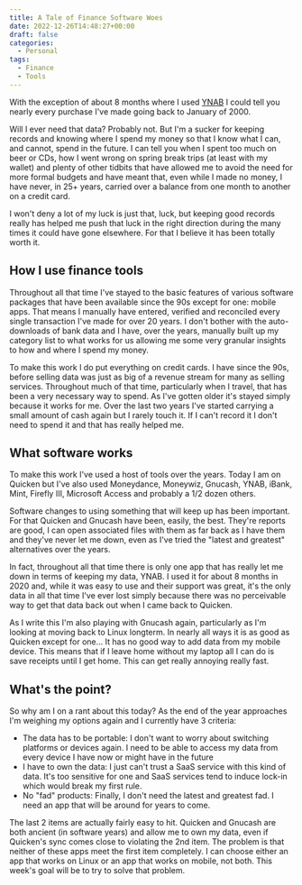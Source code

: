 ```yaml
---
title: A Tale of Finance Software Woes
date: 2022-12-26T14:48:27+00:00
draft: false
categories:
  - Personal
tags:
  - Finance
  - Tools
---
```


With the exception of about 8 months where I used [YNAB][1] I could tell you nearly every purchase I've made going back to January of 2000.

Will I ever need that data? Probably not. But I'm a sucker for keeping records and knowing where I spend my money so that I know what I can, and cannot, spend in the future.
I can tell you when I spent too much on beer or CDs, how I went wrong on spring break trips (at least with my wallet) and plenty of other tidbits that have allowed me to avoid the need for more formal budgets and have meant that, even while I made no money, I have never, in 25+ years, carried over a balance from one month to another on a credit card.

I won't deny a lot of my luck is just that, luck, but keeping good records really has helped me push that luck in the right direction during the many times it could have gone elsewhere. For that I believe it has been totally worth it.

## How I use finance tools

Throughout all that time I've stayed to the basic features of various software packages that have been available since the 90s except for one: mobile apps. That means I manually have entered, verified and reconciled every single transaction I've made for over 20 years. I don't bother with the auto-downloads of bank data and I have, over the years, manually built up my category list to what works for us allowing me some very granular insights to how and where I spend my money.

To make this work I do put everything on credit cards. I have since the 90s, before selling data was just as big of a revenue stream for many as selling services. Throughout much of that time, particularly when I travel, that has been a very necessary way to spend. As I've gotten older it's stayed simply because it works for me. Over the last two years I've started carrying a small amount of cash again but I rarely touch it. If I can't record it I don't need to spend it and that has really helped me.

## What software works

To make this work I've used a host of tools over the years. Today I am on Quicken but I've also used Moneydance, Moneywiz, Gnucash, YNAB, iBank, Mint, Firefly III, Microsoft Access and probably a 1/2 dozen others.

Software changes to using something that will keep up has been important. For that Quicken and Gnucash have been, easily, the best. They're reports are good, I can open associated files with them as far back as I have them and they've never let me down, even as I've tried the "latest and greatest" alternatives over the years.

In fact, throughout all that time there is only one app that has really let me down in terms of keeping my data, YNAB. I used it for about 8 months in 2020 and, while it was easy to use and their support was great, it's the only data in all that time I've ever lost simply because there was no perceivable way to get that data back out when I came back to Quicken.

As I write this I'm also playing with Gnucash again, particularly as I'm looking at moving back to Linux longterm. In nearly all ways it is as good as Quicken except for one... It has no good way to add data from my mobile device. This means that if I leave home without my laptop all I can do is save receipts until I get home. This can get really annoying really fast.

## What's the point?

So why am I on a rant about this today? As the end of the year approaches I'm weighing my options again and I currently have 3 criteria:

* The data has to be portable: I don't want to worry about switching platforms or devices again. I need to be able to access my data from every device I have now or might have in the future
* I have to own the data: I just can't trust a SaaS service with this kind of data. It's too sensitive for one and SaaS services tend to induce lock-in which would break my first rule.
* No "fad" products: Finally, I don't need the latest and greatest fad. I need an app that will be around for years to come.

The last 2 items are actually fairly easy to hit. Quicken and Gnucash are both ancient (in software years) and allow me to own my data, even if Quicken's sync comes close to violating the 2nd item. The problem is that neither of these apps meet the first item completely. I can choose either an app that works on Linux or an app that works on mobile, not both. This week's goal will be to try to solve that problem.

 [1]: https://www.youneedabudget.com